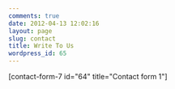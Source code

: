```yaml
---
comments: true
date: 2012-04-13 12:02:16
layout: page
slug: contact
title: Write To Us
wordpress_id: 65
---
```


[contact-form-7 id="64" title="Contact form 1"] 
